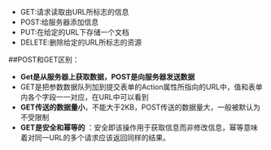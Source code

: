 - GET:请求读取由URL所标志的信息
- POST:给服务器添加信息
- PUT:在给定的URL下存储一个文档
- DELETE:删除给定的URL所标志的资源



##POST和GET区别：

- **Get是从服务器上获取数据，POST是向服务器发送数据**
- GET是把参数数据队列加到提交表单的Action属性所指向的URL中，值和表单内各个字段一一对应，在URL中可以看到
- **GET传送的数据量小**，不能大于2KB，POST传送的数据量大，一般被默认为不受限制
- **GET是安全和幂等的** ：安全即该操作用于获取信息而非修改信息，幂等意味着对同一URL的多个请求应该返回同样的结果。